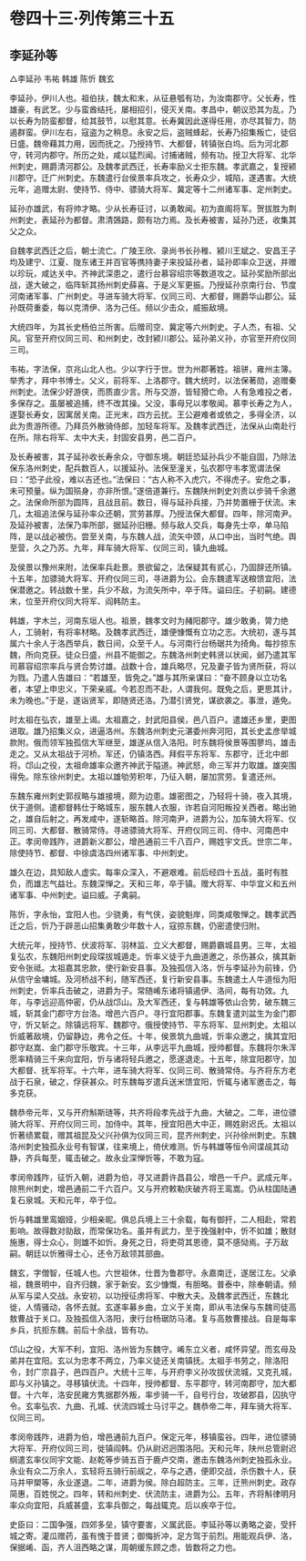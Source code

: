 # 卷四十三·列传第三十五

## 李延孙等

△李延孙 韦祐 韩雄 陈忻 魏玄

李延孙，伊川人也。祖伯扶，魏太和末，从征悬瓠有功，为汝南郡守。父长寿，性雄豪，有武艺。少与蛮酋结托，屡相招引，侵灭关南。孝昌中，朝议恐其为乱，乃以长寿为防蛮都督，给其鼓节，以慰其意。长寿冀因此遂得任用，亦尽其智力，防遏群蛮。伊川左右，寇盗为之稍息。永安之后，盗贼蜂起，长寿乃招集叛亡，徒侣日盛。魏帝藉其力用，因而抚之。乃授持节、大都督，转镇张白坞。后为河北郡守，转河内郡守。所历之处，咸以猛烈闻。讨捕诸贼，频有功。授卫大将军、北华州刺史，赐爵清河郡公。及魏孝武西迁，长寿率励义士拒东魏。孝武嘉之，复授颍川郡守。迁广州刺史。东魏遣行台侯景率兵攻之，长寿众少，城陷，遂遇害。大统元年，追赠太尉、使持节、侍中、骠骑大将军、冀定等十二州诸军事、定州刺史。

延孙亦雄武，有将帅才略。少从长寿征讨，以勇敢闻。初为直阁将军。贺拔胜为荆州刺史，表延孙为都督。肃清鵶路，颇有功力焉。及长寿被害，延孙乃还，收集其父之众。

自魏孝武西迁之后，朝士流亡。广陵王欣、录尚书长孙稚、颍川王斌之、安昌王子均及建宁、江夏、陇东诸王并百官等携持妻子来投延孙者，延孙即率众卫送，并赠以珍玩，咸达关中。齐神武深患之，遣行台慕容绍宗等数道攻之。延孙奖励所部出战，遂大破之，临阵斩其扬州刺史薛喜。于是义军更振。乃授延孙京南行台、节度河南诸军事、广州刺史。寻进车骑大将军、仪同三司、大都督，赐爵华山郡公。延孙既荷重委，每以克清伊、洛为己任。频以少击众，威振敌境。

大统四年，为其长史杨伯兰所害。后赠司空、冀定等六州刺史。子人杰，有祖、父风。官至开府仪同三司、和州刺史，改封颍川郡公。延孙弟义孙，亦官至开府仪同三司。

韦祐，字法保，京兆山北人也。少以字行于世。世为州郡著姓。祖骈，雍州主簿。举秀才，拜中书博士。父义，前将军、上洛郡守。魏大统时，以法保著勋，追赠秦州刺史。法保少好游侠，而质直少言。所与交游，皆轻猾亡命。人有急难投之者，多保存之。虽屡被追捕，终不改其操。父没，事母兄以孝敬闻。慕李长寿之为人，遂娶长寿女，因寓居关南。正光末，四方云扰。王公避难者或依之，多得全济，以此为贵游所德。乃拜员外散骑侍郎，加轻车将军。及魏孝武西迁，法保从山南赴行在所。除右将军、太中大夫，封固安县男，邑二百户。

及长寿被害，其子延孙收长寿余众，守御东境。朝廷恐延孙兵少不能自固，乃除法保东洛州刺史，配兵数百人，以援延孙。法保至潼关，弘农郡守韦孝宽谓法保曰：“恐子此役，难以吉还也。”法保曰：“古人称不入虎穴，不得虎子。安危之事，未可预量。纵为国殒身，亦非所恨。”遂倍道兼行。东魏陕州刺史刘贵以步骑千余邀之。法保命所部为圆阵，且战且前。数日，得与延孙兵接，乃并势置栅于伏流。末几，太祖追法保与延孙率众还朝，赏劳甚厚。乃授法保大都督。四年，除河南尹。及延孙被害，法保乃率所部，据延孙旧栅。频与敌人交兵，每身先士卒，单马陷阵，是以战必被伤。尝至关南，与东魏人战，流矢中颈，从口中出，当时气绝。舆至营，久之乃苏。九年，拜车骑大将军、仪同三司，镇九曲城。

及侯景以豫州来附，法保率兵赴景。景欲留之，法保疑其有贰心，乃固辞还所镇。十五年，加骠骑大将军、开府仪同三司，寻进爵为公。会东魏遣军送粮馈宜阳，法保潜邀之。转战数十里，兵少不敌，为流矢所中，卒于阵。谥曰庄。子初嗣。建德末，位至开府仪同大将军、阎韩防主。

韩雄，字木兰，河南东垣人也。祖景，魏孝文时为赭阳郡守。雄少敢勇，膂力绝人，工骑射，有将率材略。及魏孝武西迁，雄便慷慨有立功之志。大统初，遂与其属六十余人于洛西举兵，数日间，众至千人。与河南行台杨琚共为掎角。每抄掠东魏，所向克获。徒众日盛，州县不能御之。东魏洛州刺史韩贤以状闻，邺乃遣其军司慕容绍宗率兵与贤合势讨雄。战数十合，雄兵略尽，兄及妻子皆为贤所获，将以为戮。乃遣人告雄曰：“若雄至，皆免之。”雄与其所亲谋曰：“奋不顾身以立功名者，本望上申忠义，下荣亲戚。今若忍而不赴，人谓我何。既免之后，更思其计，未为晚也。”于是，遂诣贤军，即随贤还洛。乃潜引贤党，谋欲袭之。事泄，遁免。

时太祖在弘农，雄至上谒。太祖嘉之，封武阳县侯，邑八百户。遣雄还乡里，更图进取。雄乃招集义众，进逼洛州。东魏洛州刺史元湛委州奔河阳，其长史孟彦举城款附。俄而领军独孤信大军继至，雄遂从信入洛阳。时东魏将侯景等围蓼坞，雄击走之。又从太祖战于河桥。军还，仍镇洛西。拜假平东将军、东郡守，迁北中郎将。邙山之役，太祖命雄率众邀齐神武于隘道。神武怒，命三军并力取雄。雄突围得免。除东徐州刺史。太祖以雄劬劳积年，乃征入朝，屡加赏劳。复遣还州。

东魏东雍州刺史郭叔略与雄接境，颇为边患。雄密图之，乃轻将十骑，夜入其境，伏于道侧。遣都督韩仕于略城东，服东魏人衣服，诈若自河阳叛投关西者。略出驰之，雄自后射之，再发咸中，遂斩略首。除河南尹，进爵为公，加车骑大将军、仪同三司、大都督、散骑常侍。寻进骠骑大将军、开府仪同三司、侍中、河南邑中正。孝闵帝践阼，进爵新义郡公，增邑通前三千八百户，赐姓宇文氏。世宗二年，除使持节、都督、中徐虞洛四州诸军事、中州刺史。

雄久在边，具知敌人虚实。每率众深入，不避艰难。前后经四十五战，虽时有胜负，而雄志气益壮。东魏深惮之。天和三年，卒于镇。赠大将军、中华宜义和五州诸军事、中州刺史。谥曰威。子禽嗣。

陈忻，字永怡，宜阳人也。少骁勇，有气侠，姿貌魁岸，同类咸敬惮之。魏孝武西迁之后，忻乃于辟恶山招集勇敢少年数十人，寇掠东魏，仍密遣使归附。

大统元年，授持节、伏波将军、羽林监、立义大都督，赐爵霸城县男。三年，太祖复弘农，东魏阳州刺史段琛拔城遁走。忻率义徒于九曲道邀之，杀伤甚众，擒其新安令张祗。太祖嘉其忠款，使行新安县事。及独孤信入洛，忻与李延孙为前锋，仍从信守金墉城。及河桥战不利，随军西还，复行新安县事。东魏遣土人牛道恒为阳州刺史，忻率兵击破之，进爵为子。常随崤东诸将镇遏伊、洛间，每有功效。九年，与李远迎高仲密，仍从战邙山。及大军西还，复与韩雄等依山合势，破东魏三城，斩其金门郡守方台洛。增邑六百户。寻行宜阳郡事。东魏复遣刘盆生为金门郡守，忻又斩之。除镇远将军、魏郡守。俄授使持节、平东将军、显州刺史。太祖以忻威著敌境，仍留静边，弗令之任。十年，侯景筑九曲城，忻率众邀之，擒其宜阳郡守赵嵩、金门郡守乐敬宾。十三年，从李远平九曲城，授帅都督。东魏将尔朱浑愿率精骑三千来向宜阳，忻与诸将轻兵邀之，愿遂退走。十五年，除宜阳郡守，加大都督、抚军将军。十六年，进车骑大将军、仪同三司、散骑常侍。与齐将东方老战于石泉，破之，俘获甚众。时东魏每岁遣兵送米馈宜阳，忻辄与诸军邀击之，每多克获。

魏恭帝元年，又与开府斛斯琏等，共齐将段孝先战于九曲，大破之。二年，进位骠骑大将军、开府仪同三司，加侍中。其年，授宜阳邑大中正，赐姓尉迟氏。太祖以忻著绩累载，赠其祖昆及父兴孙俱为仪同三司，昆齐州刺史，兴孙徐州刺史。东魏洛州刺史独孤永业号有智谋，往来境上，倚伏难测。忻与韩雄等恒令间谍觇其动静，齐兵每至，辄击破之。故永业深惮忻等，不敢为寇。

孝闵帝践阼，征忻入朝，进爵为伯，寻又进爵许昌县公，增邑一千户。武成元年，除熊州刺史，增邑通前二千六百户。又与开府敕勒庆破齐将王鸾嵩。仍从柱国陆通复石泉城。天和元年，卒于位。

忻与韩雄里鸾姻娅，少相亲昵。俱总兵境上三十余载，每有御扞，二人相赴，常若影响。故得数对勍敌，而常保功名。虽并有武力，至于挽强射中，忻不如雄；散财施惠，得士众心，则雄不如忻。身死之日，将吏荷其恩德，莫不感恸焉。子万敌嗣。朝廷以忻雅得士心，还令万敌领其部曲。

魏玄，字僧智，任城人也。六世祖休，仕晋为鲁郡守。永嘉南迁，遂居江左。父承祖，魏景明中，自齐归魏，家于新安。玄少慷慨，有胆略。普泰中，除奉朝请。频从军与梁人交战。永安初，以功授征虏将军、中散大夫。及魏孝武西迁，东魏北徙，人情骚动，各怀去就。玄遂率募乡曲，立义于关南，即从韦法保与东魏司徒高敖曹战于关口。及独孤信入洛阳，隶行台杨琚防马渚。复与高敖曹接战。自是每率乡兵，抗拒东魏。前后十余战，皆有功。

邙山之役，大军不利，宜阳、洛州皆为东魏守。崤东立义者，咸怀异望。而玄母及弟并在宜阳。玄以为忠孝不两立，乃率义徒还关南镇抚。太祖手书劳之，除洛阳令，封广宗县子，邑四百户。大统十三年，与开府李义孙攻拔伏流城，又克孔城，即与义孙镇之。寻移镇伏流。十四年，授帅都督、东平郡守，转河南郡守，加大都督。十六年，洛安民雍方隽据郡外叛，率步骑一千，自号行台，攻破郡县，囚执守令。玄率弘农、九曲、孔城、伏流四城士马讨平之。魏恭帝二年，拜车骑大将军、仪同三司。

孝闵帝践阼，进爵为伯，增邑通前九百户。保定元年，移镇蛮谷。四年，进位骠骑大将军、开府仪同三司，徙镇阎韩。仍从尉迟迥围洛阳。天和元年，陕州总管尉迟纲遣玄率仪同宇文能、赵乾等步骑五百于鹿卢交南，邀击东魏洛州刺史独孤永业。永业有众二万余人，玄轻将五骑行前觇之，卒与之遇，便即交战，杀伤数十人，获马并甲槊等，永业遂退。二年，进爵为侯。除白超防主。三年，迁熊州刺史。政存简惠，百姓悦之。四年，转和州刺史、伏流防主，进爵为公。五年，齐将斛律明月率众向宜阳，兵威甚盛，玄率兵御之，每战辄克。后以疾卒于位。

史臣曰：二国争强，四郊多垒，镇守要害，义属武臣。李延孙等以勇略之姿，受扞城之寄。灌瓜赠药，虽有愧于昔贤；御悔折冲，足方驾于前烈。用能观兵伊、洛，保据崤、函，齐人沮西略之谋，周朝缓东顾之虑，皆数将之力也。
